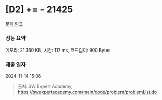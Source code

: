 # [D2] += - 21425 

[문제 링크](https://swexpertacademy.com/main/code/problem/problemDetail.do?contestProbId=AZD8K_UayDoDFAVs) 

### 성능 요약

메모리: 21,360 KB, 시간: 117 ms, 코드길이: 900 Bytes

### 제출 일자

2024-11-14 15:06



> 출처: SW Expert Academy, https://swexpertacademy.com/main/code/problem/problemList.do